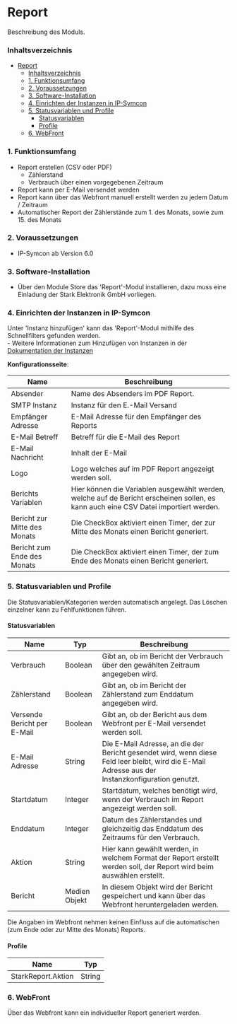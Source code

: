 # Report
Beschreibung des Moduls.

### Inhaltsverzeichnis

- [Report](#report)
    - [Inhaltsverzeichnis](#inhaltsverzeichnis)
    - [1. Funktionsumfang](#1-funktionsumfang)
    - [2. Voraussetzungen](#2-voraussetzungen)
    - [3. Software-Installation](#3-software-installation)
    - [4. Einrichten der Instanzen in IP-Symcon](#4-einrichten-der-instanzen-in-ip-symcon)
    - [5. Statusvariablen und Profile](#5-statusvariablen-und-profile)
      - [Statusvariablen](#statusvariablen)
      - [Profile](#profile)
    - [6. WebFront](#6-webfront)

### 1. Funktionsumfang

* Report erstellen (CSV oder PDF)
  *  Zählerstand
  *  Verbrauch über einen vorgegebenen Zeitraum
*  Report kann per E-Mail versendet werden
*  Report kann über das Webfront manuell erstellt werden zu jedem Datum / Zeitraum
*  Automatischer Report der Zählerstände zum 1. des Monats, sowie zum 15. des Monats

### 2. Voraussetzungen

- IP-Symcon ab Version 6.0

### 3. Software-Installation

* Über den Module Store das 'Report'-Modul installieren, dazu muss eine Einladung der Stark Elektronik GmbH vorliegen.

### 4. Einrichten der Instanzen in IP-Symcon

 Unter 'Instanz hinzufügen' kann das 'Report'-Modul mithilfe des Schnellfilters gefunden werden.  
	- Weitere Informationen zum Hinzufügen von Instanzen in der [Dokumentation der Instanzen](https://www.symcon.de/service/dokumentation/konzepte/instanzen/#Instanz_hinzufügen)

__Konfigurationsseite__:

Name     | Beschreibung
-------- | ------------------
Absender | Name des Absenders im PDF Report.
SMTP Instanz        | Instanz für den E.-Mail Versand
Empfänger Adresse | E-Mail Adresse für den Empfänger des Reports
E-Mail Betreff | Betreff für die E-Mail des Report
E-Mail Nachricht | Inhalt der E-Mail
Logo | Logo welches auf im PDF Report angezeigt werden soll.
Berichts Variablen | Hier können die Variablen ausgewählt werden, welche auf de Bericht erscheinen sollen, es kann auch eine CSV Datei importiert werden.
Bericht zur Mitte des Monats | Die CheckBox aktiviert einen Timer, der zur Mitte des Monats einen Bericht generiert.
Bericht zum Ende des Monats | Die CheckBox aktiviert einen Timer, der zum Ende des Monats einen Bericht generiert.

### 5. Statusvariablen und Profile

Die Statusvariablen/Kategorien werden automatisch angelegt. Das Löschen einzelner kann zu Fehlfunktionen führen.

#### Statusvariablen

Name   | Typ     | Beschreibung
------ | ------- | ------------
Verbrauch | Boolean | Gibt an, ob im Bericht der Verbrauch über den gewählten Zeitraum angegeben wird.
Zählerstand | Boolean | Gibt an, ob im Bericht der Zählerstand zum Enddatum angegeben wird.
Versende Bericht per E-Mail | Boolean | Gibt an, ob der Bericht aus dem Webfront per E-Mail versendet werden soll.
E-Mail Adresse | String | Die E-Mail Adresse, an die der Bericht gesendet wird, wenn diese Feld leer bleibt, wird die E-Mail Adresse aus der Instanzkonfiguration genutzt.
Startdatum | Integer | Startdatum, welches benötigt wird, wenn der Verbrauch im Report angezeigt werden soll.
Enddatum | Integer | Datum des Zählerstandes und gleichzeitig das Enddatum des Zeitraums für den Verbrauch.
Aktion | String | Hier kann gewählt werden, in welchem Format der Report erstellt werden soll, der Report wird beim auswählen erstellt.
Bericht | Medien Objekt | In diesem Objekt wird der Bericht gespeichert und kann über das Webfront heruntergeladen werden.

Die Angaben im Webfront nehmen keinen Einfluss auf die automatischen (zum Ende oder zur Mitte des Monats) Reports.

#### Profile

Name   | Typ
------ | -------
StarkReport.Aktion | String

### 6. WebFront

Über das Webfront kann ein individueller Report generiert werden.